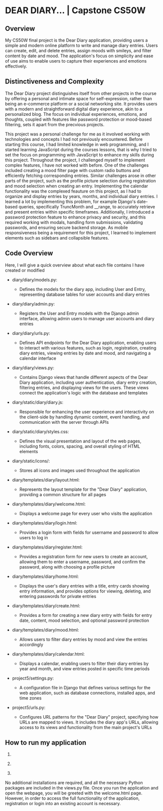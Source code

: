 # DEAR DIARY... | Capstone CS50W

## Overview
My CS50W final project is the Dear Diary application, providing users a simple and modern online platform to write and manage diary entries. Users can create, edit, and delete entries, assign moods with smileys, and filter content by date and mood. The application's focus on simplicity and ease of use aims to enable users to capture their experiences and emotions effectively.


## Distinctiveness and Complexity
The Dear Diary project distinguishes itself from other projects in the course by offering a personal and intimate space for self-expression, rather than being an e-commerce platform or a social networking site. It provides users with a modern and straightforward digital diary experience, akin to a personalized blog. The focus on individual experiences, emotions, and thoughts, coupled with features like password protection or mood-based filtering, sets it apart from the precvious projects.


This project was a personal challenge for me as it involved working with technologies and concepts I had not previously encountered. Before starting this course, I had limited knowledge in web programming, and I started learning JavaScript during the courses lessons, that is why I tried to set the focus on programming with JavaScript to enhance my skills during this project. Throughout the project, I challenged myself to implement complex features, I have not worked with before. One of the challenges included creating a mood filter page with custom radio buttons and efficiently fetching corresponding entries. Similar challenges arose in other parts of the project, such as the profile picture selection during registration and mood selection when creating an entry. Implementing the calendar functionality was the complexed feauture on this project, as I had to organize and display entries by years, months, and individual diary entries. I learned a lot by implementing this problem, for example Django's date-based queries, specifically TruncMonth and __range, to accurately retrieve and present entries within specific timeframes. Additionally, I introduced a password protection feature to enhance privacy and security, and this required working with modals, handling form submissions, validating passwords, and ensuring secure backend storage. As mobile responsiveness being a requirement for this project, I learned to implement elements such as sidebars and collapsible features.


## Code Overview
Here, I will give a quick overview about what each file contains I have created or modified


- diary/diary/models.py:
    - Defines the models for the diary app, including User and Entry, representing database tables for user accounts and diary entries

- diary/diary/admin.py:
    - Registers the User and Entry models with the Django admin interface, allowing admin users to manage user accounts and diary entries

- diary/diary/urls.py:
    - Defines API endpoints for the Dear Diary application, enabling users to interact with various features, such as login, registration, creating diary entries, viewing entries by date and mood, and navigating a calendar interface

- diary/diary/views.py:
    - Contains Django views that handle different aspects of the Dear Diary application, including user authentication, diary entry creation, filtering entries, and displaying views for the users. These views connect the application's logic with the database and templates

- diary/static/diary/diary.js:
    - Responsible for enhancing the user experience and interactivity on the client-side by handling dynamic content, event handling, and communication with the server through APIs

- diary/static/diary/styles.css:
    - Defines the visual presentation and layout of the web pages, including fonts, colors, spacing, and overall styling of HTML elements

- diary/static/icons/:
    - Stores all icons and images used throughout the application

- diary/templates/diary/layout.html:
    - Represents the layout template for the "Dear Diary" application, providing a common structure for all pages

- diary/templates/diary/welcome.html:
    - Displays a welcome page for every user who visits the application

- diary/templates/diary/login.html:
    - Provides a login form with fields for username and password to allow users to log in

- diary/templates/diary/register.html:
    - Provides a registration form for new users to create an account, allowing them to enter a username, password, and confirm the password, along with choosing a profile picture

- diary/templates/diary/home.html:
    - Displays the user's diary entries with a title, entry cards showing entry information, and provides options for viewing, deleting, and entering passwords for private entries

- diary/templates/diary/create.html:
    - Provides a form for creating a new diary entry with fields for entry date, content, mood selection, and optional password protection

- diary/templates/diary/mood.html:
    - Allows users to filter diary entries by mood and view the entries accordingly

- diary/templates/diary/calendar.html:
    - Displays a calendar, enabling users to filter their diary entries by year and month, and view entries posted in specific time periods

- project5/settings.py:
    - A configuration file in Django that defines various settings for the web application, such as database connections, installed apps, and time zones

- project5/urls.py:
    - Configures URL patterns for the "Dear Diary" project, specifying how URLs are mapped to views. It includes the diary app's URLs, allowing access to its views and functionality from the main project's URLs


## How to run my application
1.  ~~~python manage.py makemigrations diary~~~
2. ~~~ python manage.py migrate~~~
3.  ~~~python manage.py runserver~~~

No additional installations are required, and all the necessary Python packages are included in the views.py file.
Once you run the application and open the webpage, you will be greeted with the welcome.html page. However, in order to access the full functionality of the application, registration or login into an existing account is necessary.
